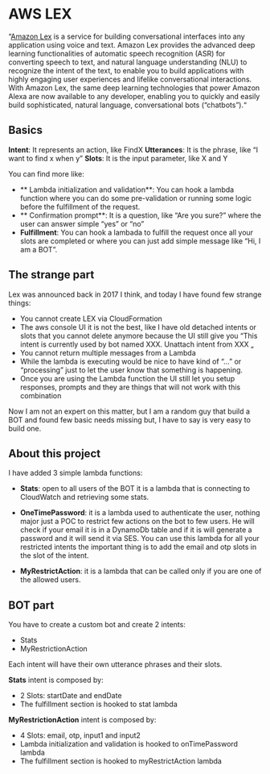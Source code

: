 # AWS LEX #

“[Amazon Lex](https://aws.amazon.com/lex/) is a service for building conversational interfaces into any application using voice and text. Amazon Lex provides the advanced deep learning functionalities of automatic speech recognition (ASR) for converting speech to text, and natural language understanding (NLU) to recognize the intent of the text, to enable you to build applications with highly engaging user experiences and lifelike conversational interactions. With Amazon Lex, the same deep learning technologies that power Amazon Alexa are now available to any developer, enabling you to quickly and easily build sophisticated, natural language, conversational bots (“chatbots”).“

## Basics
**Intent**: It represents an action, like FindX
**Utterances**: It is the phrase, like “I want to find x when y”
**Slots**: It is the input parameter, like X and Y

You can find more like:

* ** Lambda initialization and validation**: You can hook a lambda function where you can do some pre-validation or running some logic before the fulfillment of the request.
* ** Confirmation prompt**: It is a question, like “Are you sure?” where the user can answer simple “yes” or “no”
* **Fulfillment**: You can hook a lambada to fulfill the request once all your slots are completed or where you can just add simple message like “Hi, I am a BOT”.

## The strange part
Lex was announced back in 2017 I think, and today I have found few strange things:

* You cannot create LEX via CloudFormation
* The aws console UI it is not the best, like I have old detached intents or slots that you cannot delete anymore because the UI still give you
“This intent is currently used by bot named XXX. Unattach intent from XXX „
* You cannot return multiple messages from a Lambda
* While the lambda is executing would be nice to have kind of “…” or “processing” just to let the user know that something is happening.
* Once you are using the Lambda function the UI still let you setup responses, prompts and they are things that will not work with this combination

Now I am not an expert on this matter, but I am a random guy that build a BOT and found few basic needs missing but, I have to say is very easy to build one.


## About this project

I have added 3 simple lambda functions:

* **Stats**: open to all users of the BOT it is a lambda that is connecting to CloudWatch and retrieving some stats.

* **OneTimePassword**: it is a lambda used to authenticate the user, nothing major just a POC to restrict few actions on the bot to few users. He will check if your email it is in a DynamoDb table and if it is will generate a password and it will send it via SES. You can use this lambda for all your restricted intents the important thing is to add the email and otp slots in the slot of the intent.

* **MyRestrictAction**: it is a lambda that can be called only if you are one of the allowed users.

## BOT part

You have to create a custom bot and create 2 intents:

* Stats
* MyRestrictionAction

Each intent will have their own utterance phrases and their slots.

**Stats** intent is composed by:

* 2 Slots: startDate and endDate
* The fulfillment section is hooked to stat lambda

**MyRestrictionAction** intent is composed by:

* 4 Slots: email, otp, input1 and input2
* Lambda initialization and validation is hooked to onTimePassword lambda
* The fulfillment section is hooked to myRestrictAction lambda
